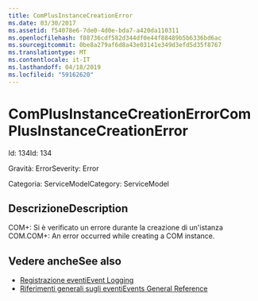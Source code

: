 ```yaml
---
title: ComPlusInstanceCreationError
ms.date: 03/30/2017
ms.assetid: f54078e6-7de0-4d0e-bda7-a420da110311
ms.openlocfilehash: f88736cdf582d344df0e44f88489b5b6336bd6ac
ms.sourcegitcommit: 0be8a279af6d8a43e03141e349d3efd5d35f8767
ms.translationtype: MT
ms.contentlocale: it-IT
ms.lasthandoff: 04/18/2019
ms.locfileid: "59162620"
---
```

# <a name="complusinstancecreationerror"></a><span data-ttu-id="def06-102">ComPlusInstanceCreationError</span><span class="sxs-lookup"><span data-stu-id="def06-102">ComPlusInstanceCreationError</span></span>
<span data-ttu-id="def06-103">Id: 134</span><span class="sxs-lookup"><span data-stu-id="def06-103">Id: 134</span></span>  
  
 <span data-ttu-id="def06-104">Gravità: Error</span><span class="sxs-lookup"><span data-stu-id="def06-104">Severity: Error</span></span>  
  
 <span data-ttu-id="def06-105">Categoria: ServiceModel</span><span class="sxs-lookup"><span data-stu-id="def06-105">Category: ServiceModel</span></span>  
  
## <a name="description"></a><span data-ttu-id="def06-106">Descrizione</span><span class="sxs-lookup"><span data-stu-id="def06-106">Description</span></span>  
 <span data-ttu-id="def06-107">COM+: Si è verificato un errore durante la creazione di un'istanza COM.</span><span class="sxs-lookup"><span data-stu-id="def06-107">COM+: An error occurred while creating a COM instance.</span></span>  
  
## <a name="see-also"></a><span data-ttu-id="def06-108">Vedere anche</span><span class="sxs-lookup"><span data-stu-id="def06-108">See also</span></span>

- [<span data-ttu-id="def06-109">Registrazione eventi</span><span class="sxs-lookup"><span data-stu-id="def06-109">Event Logging</span></span>](../../../../../docs/framework/wcf/diagnostics/event-logging/index.md)
- [<span data-ttu-id="def06-110">Riferimenti generali sugli eventi</span><span class="sxs-lookup"><span data-stu-id="def06-110">Events General Reference</span></span>](../../../../../docs/framework/wcf/diagnostics/event-logging/events-general-reference.md)
